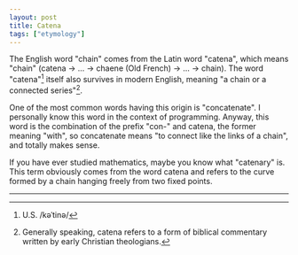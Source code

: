 ```yaml
---
layout: post
title: Catena
tags: ["etymology"]
---
```


The English word "chain" comes from the Latin word "catena", which means "chain" (catena -> ... -> chaene (Old French) -> ... -> chain). The word "catena"[^catena-pron] itself also survives in modern English, meaning "a chain or a connected series"[^catena-usage].

One of the most common words having this origin is "concatenate". I personally know this word in the context of programming. Anyway, this word is the combination of the prefix "con-" and catena, the former meaning "with", so concatenate means "to connect like the links of a chain", and totally makes sense.

If you have ever studied mathematics, maybe you know what "catenary" is. This term obviously comes from the word catena and refers to the curve formed by a chain hanging freely from two fixed points.

---

[^catena-pron]: U.S. /kəˈtinə/
[^catena-usage]: Generally speaking, catena refers to a form of biblical commentary written by early Christian theologians.
